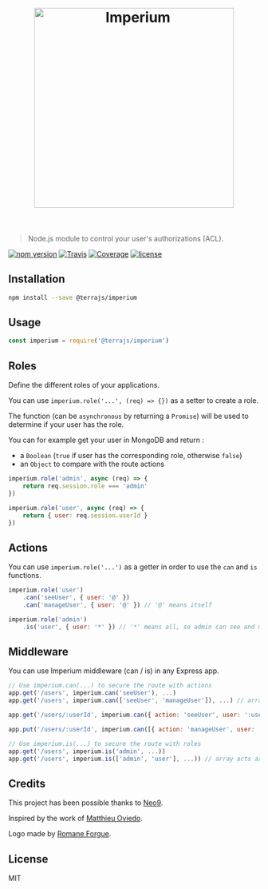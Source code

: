 <h1 align="center"><br><img src="https://user-images.githubusercontent.com/904724/28824466-5d8ece32-76c2-11e7-9410-7ef59cbc819c.png" width="400" alt="Imperium"/><br><br></h1>

> Node.js module to control your user's authorizations (ACL).

[![npm version](https://img.shields.io/npm/v/@terrajs/imperium.svg)](https://www.npmjs.com/package/@terrajs/imperium)
[![Travis](https://img.shields.io/travis/terrajs/imperium/master.svg)](https://travis-ci.org/terrajs/imperium)
[![Coverage](https://img.shields.io/codecov/c/github/terrajs/imperium/master.svg)](https://codecov.io/gh/terrajs/imperium)
[![license](https://img.shields.io/github/license/terrajs/imperium.svg)](https://github.com/terrajs/imperium/blob/master/LICENSE.md)

## Installation

```bash
npm install --save @terrajs/imperium
```

## Usage

```js
const imperium = require('@terrajs/imperium')
```

## Roles

Define the different roles of your applications.

You can use `imperium.role('...', (req) => {})` as a setter to create a role.

The function (can be `asynchronous` by returning a `Promise`) will be used to determine if your user has the role.

You can for example get your user in MongoDB and return :
- a `Boolean` (`true` if user has the corresponding role, otherwise `false`)
- an `Object` to compare with the route actions

```js
imperium.role('admin', async (req) => {
	return req.session.role === 'admin'
})

imperium.role('user', async (req) => {
	return { user: req.session.userId }
})
```

## Actions

You can use `imperium.role('...')` as a getter in order to use the `can` and `is` functions.

```js
imperium.role('user')
	.can('seeUser', { user: '@' })
	.can('manageUser', { user: '@' }) // '@' means itself

imperium.role('admin')
	.is('user', { user: '*' }) // '*' means all, so admin can see and manage all users
```

## Middleware

You can use Imperium middleware (can / is) in any Express app.

```js
// Use imperium.can(...) to secure the route with actions
app.get('/users', imperium.can('seeUser'), ...)
app.get('/users', imperium.can(['seeUser', 'manageUser']), ...) // array acts as an AND

app.get('/users/:userId', imperium.can({ action: 'seeUser', user: ':userId' }), ...)

app.put('/users/:userId', imperium.can([{ action: 'manageUser', user: ':userId' }]), ...)

// Use imperium.is(...) to secure the route with roles
app.get('/users', imperium.is('admin', ...))
app.get('/users', imperium.is(['admin', 'user'], ...)) // array acts as an OR
```

## Credits

This project has been possible thanks to [Neo9](https://github.com/neo9).

Inspired by the work of [Matthieu Oviedo](https://github.com/ovmjm).

Logo made by [Romane Forgue](https://romaneforgue.com/).

## License

MIT
